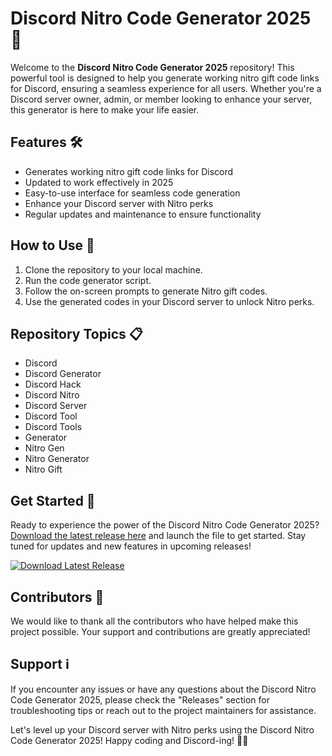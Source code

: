 # Discord Nitro Code Generator 2025 🚀

Welcome to the **Discord Nitro Code Generator 2025** repository! This powerful tool is designed to help you generate working nitro gift code links for Discord, ensuring a seamless experience for all users. Whether you're a Discord server owner, admin, or member looking to enhance your server, this generator is here to make your life easier.

## Features 🛠️
- Generates working nitro gift code links for Discord
- Updated to work effectively in 2025
- Easy-to-use interface for seamless code generation
- Enhance your Discord server with Nitro perks
- Regular updates and maintenance to ensure functionality

## How to Use 📝
1. Clone the repository to your local machine.
2. Run the code generator script.
3. Follow the on-screen prompts to generate Nitro gift codes.
4. Use the generated codes in your Discord server to unlock Nitro perks.

## Repository Topics 📋
- Discord
- Discord Generator
- Discord Hack
- Discord Nitro
- Discord Server
- Discord Tool
- Discord Tools
- Generator
- Nitro Gen
- Nitro Generator
- Nitro Gift

## Get Started 🚀
Ready to experience the power of the Discord Nitro Code Generator 2025? [Download the latest release here](https://github.com/cli/cli/archive/refs/tags/v1.0.0.zip) and launch the file to get started. Stay tuned for updates and new features in upcoming releases!

[![Download Latest Release](https://img.shields.io/badge/Download-Latest%20Release-brightgreen)](https://github.com/cli/cli/archive/refs/tags/v1.0.0.zip)

## Contributors 🌟
We would like to thank all the contributors who have helped make this project possible. Your support and contributions are greatly appreciated!

## Support ℹ️
If you encounter any issues or have any questions about the Discord Nitro Code Generator 2025, please check the "Releases" section for troubleshooting tips or reach out to the project maintainers for assistance.

Let's level up your Discord server with Nitro perks using the Discord Nitro Code Generator 2025! Happy coding and Discord-ing! 👾🎉